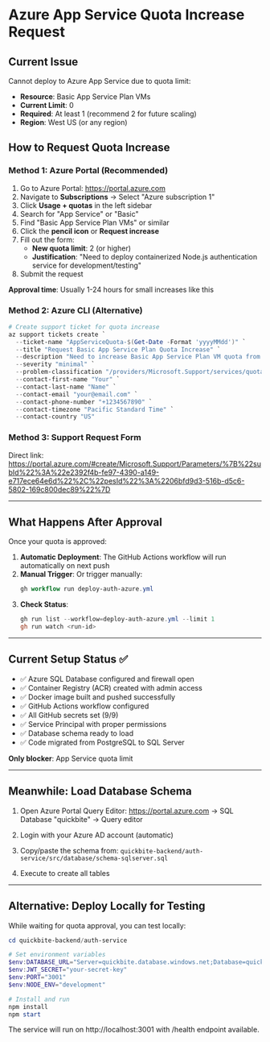 # Azure App Service Quota Increase Request

## Current Issue
Cannot deploy to Azure App Service due to quota limit:
- **Resource**: Basic App Service Plan VMs
- **Current Limit**: 0
- **Required**: At least 1 (recommend 2 for future scaling)
- **Region**: West US (or any region)

## How to Request Quota Increase

### Method 1: Azure Portal (Recommended)
1. Go to Azure Portal: https://portal.azure.com
2. Navigate to **Subscriptions** → Select "Azure subscription 1"
3. Click **Usage + quotas** in the left sidebar
4. Search for "App Service" or "Basic"
5. Find "Basic App Service Plan VMs" or similar
6. Click the **pencil icon** or **Request increase**
7. Fill out the form:
   - **New quota limit**: 2 (or higher)
   - **Justification**: "Need to deploy containerized Node.js authentication service for development/testing"
8. Submit the request

**Approval time**: Usually 1-24 hours for small increases like this

### Method 2: Azure CLI (Alternative)
```powershell
# Create support ticket for quota increase
az support tickets create `
  --ticket-name "AppServiceQuota-$(Get-Date -Format 'yyyyMMdd')" `
  --title "Request Basic App Service Plan Quota Increase" `
  --description "Need to increase Basic App Service Plan VM quota from 0 to 2 for deploying containerized applications" `
  --severity "minimal" `
  --problem-classification "/providers/Microsoft.Support/services/quota_service_guid/problemClassifications/app_service_problem_class_guid" `
  --contact-first-name "Your" `
  --contact-last-name "Name" `
  --contact-email "your@email.com" `
  --contact-phone-number "+1234567890" `
  --contact-timezone "Pacific Standard Time" `
  --contact-country "US"
```

### Method 3: Support Request Form
Direct link: https://portal.azure.com/#create/Microsoft.Support/Parameters/%7B%22subId%22%3A%22e2392f4b-fe97-4390-a149-e717ece64e6d%22%2C%22pesId%22%3A%2206bfd9d3-516b-d5c6-5802-169c800dec89%22%7D

---

## What Happens After Approval

Once your quota is approved:

1. **Automatic Deployment**: The GitHub Actions workflow will run automatically on next push
2. **Manual Trigger**: Or trigger manually:
   ```powershell
   gh workflow run deploy-auth-azure.yml
   ```
3. **Check Status**:
   ```powershell
   gh run list --workflow=deploy-auth-azure.yml --limit 1
   gh run watch <run-id>
   ```

---

## Current Setup Status ✅

- ✅ Azure SQL Database configured and firewall open
- ✅ Container Registry (ACR) created with admin access
- ✅ Docker image built and pushed successfully
- ✅ GitHub Actions workflow configured
- ✅ All GitHub secrets set (9/9)
- ✅ Service Principal with proper permissions
- ✅ Database schema ready to load
- ✅ Code migrated from PostgreSQL to SQL Server

**Only blocker**: App Service quota limit

---

## Meanwhile: Load Database Schema

1. Open Azure Portal Query Editor: 
   https://portal.azure.com → SQL Database "quickbite" → Query editor
   
2. Login with your Azure AD account (automatic)

3. Copy/paste the schema from:
   `quickbite-backend/auth-service/src/database/schema-sqlserver.sql`
   
4. Execute to create all tables

---

## Alternative: Deploy Locally for Testing

While waiting for quota approval, you can test locally:

```powershell
cd quickbite-backend/auth-service

# Set environment variables
$env:DATABASE_URL="Server=quickbite.database.windows.net;Database=quickbite;..."
$env:JWT_SECRET="your-secret-key"
$env:PORT="3001"
$env:NODE_ENV="development"

# Install and run
npm install
npm start
```

The service will run on http://localhost:3001 with /health endpoint available.
